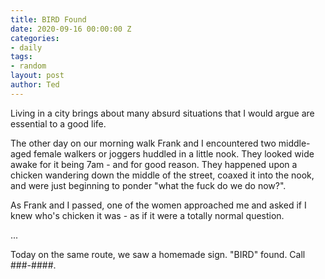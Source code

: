 ```yaml
---
title: BIRD Found
date: 2020-09-16 00:00:00 Z
categories:
- daily
tags:
- random
layout: post
author: Ted
---
```


Living in a city brings about many absurd situations that I would argue are essential to a good life.

The other day on our morning walk Frank and I encountered two middle-aged female walkers or joggers huddled in a little nook. They looked wide awake for it being 7am - and for good reason. They happened upon a chicken wandering down the middle of the street, coaxed it into the nook, and were just beginning to ponder "what the fuck do we do now?".

As Frank and I passed, one of the women approached me and asked if I knew who's chicken it was - as if it were a totally normal question.

...

Today on the same route, we saw a homemade sign. "BIRD" found. Call ###-####.
